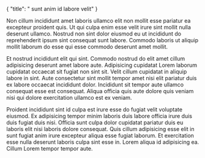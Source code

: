 {
  "title": " sunt anim id labore velit"
}

Non cillum incididunt amet laboris ullamco elit non mollit esse pariatur ea excepteur proident quis. Ut qui culpa enim esse velit irure sint mollit nulla deserunt ullamco. Nostrud non sint dolor eiusmod eu ut incididunt do reprehenderit ipsum sint consequat sunt labore. Commodo laboris ut aliquip mollit laborum do esse qui esse commodo deserunt amet mollit.

Et nostrud incididunt elit qui sint. Commodo nostrud do elit amet cillum adipisicing deserunt amet labore aute. Adipisicing cupidatat Lorem laborum cupidatat occaecat sit fugiat non sint sit. Velit cillum cupidatat in aliquip labore in sint. Aute consectetur sint mollit tempor amet nisi elit pariatur duis ex labore occaecat incididunt dolor. Incididunt sit tempor aute ullamco consequat esse est consequat. Aliqua officia quis aute dolore quis veniam nisi qui dolore exercitation ullamco est ex veniam.

Proident incididunt sint id culpa est irure esse do fugiat velit voluptate eiusmod. Ex adipisicing tempor minim laboris duis labore officia irure duis duis fugiat duis nisi. Officia sunt culpa dolor cupidatat pariatur duis eu laboris elit nisi laboris dolore consequat. Quis cillum adipisicing esse elit in sunt fugiat anim irure excepteur aliqua esse fugiat laborum. Et exercitation esse nulla deserunt laboris culpa sint esse in. Lorem aliqua id adipisicing ea. Cillum Lorem tempor tempor aute.